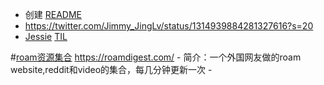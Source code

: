 - 创建 [README](README.md)
- https://twitter.com/Jimmy_JingLv/status/1314939884281327616?s=20
- [Jessie](Jessie.md) [TIL](TIL.md)
    
#[roam资源集合](roam资源集合.md) https://roamdigest.com/
        - 简介：一个外国网友做的roam website,reddit和video的集合，每几分钟更新一次
    - 
